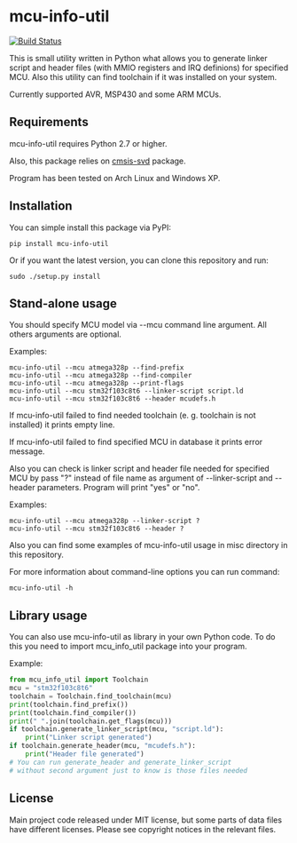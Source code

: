 # mcu-info-util

[![Build Status](https://travis-ci.org/KivApple/mcu-info-util.svg?branch=master)](https://travis-ci.org/KivApple/mcu-info-util)

This is small utility written in Python what allows you to generate
linker script and header files (with MMIO registers and IRQ definions)
for specified MCU. Also this utility can find toolchain if it was
installed on your system.

Currently supported AVR, MSP430 and some ARM MCUs.

## Requirements

mcu-info-util requires Python 2.7 or higher.

Also, this package relies on [cmsis-svd](https://github.com/posborne/cmsis-svd) package.

Program has been tested on Arch Linux and Windows XP.

## Installation

You can simple install this package via PyPI:

    pip install mcu-info-util

Or if you want the latest version, you can clone this repository and run:

    sudo ./setup.py install

## Stand-alone usage

You should specify MCU model via --mcu command line argument.
All others arguments are optional.

Examples:

    mcu-info-util --mcu atmega328p --find-prefix
    mcu-info-util --mcu atmega328p --find-compiler
    mcu-info-util --mcu atmega328p --print-flags
    mcu-info-util --mcu stm32f103c8t6 --linker-script script.ld
    mcu-info-util --mcu stm32f103c8t6 --header mcudefs.h

If mcu-info-util failed to find needed toolchain (e. g. toolchain is not installed) it prints empty line.

If mcu-info-util failed to find specified MCU in database it prints error message.

Also you can check is linker script and header file needed for specified MCU by pass "?" instead of file name as argument of --linker-script and --header parameters. Program will print "yes" or "no". 

Examples:

    mcu-info-util --mcu atmega328p --linker-script ?
    mcu-info-util --mcu stm32f103c8t6 --header ?

Also you can find some examples of mcu-info-util usage in misc directory in this repository.

For more information about command-line options you can run command:

    mcu-info-util -h

## Library usage

You can also use mcu-info-util as library in your own Python code. To do this you need to import
mcu_info_util package into your program.

Example:

```python
from mcu_info_util import Toolchain
mcu = "stm32f103c8t6"
toolchain = Toolchain.find_toolchain(mcu)
print(toolchain.find_prefix())
print(toolchain.find_compiler())
print(" ".join(toolchain.get_flags(mcu)))
if toolchain.generate_linker_script(mcu, "script.ld"):
    print("Linker script generated")
if toolchain.generate_header(mcu, "mcudefs.h"):
    print("Header file generated")
# You can run generate_header and generate_linker_script
# without second argument just to know is those files needed
```

## License

Main project code released under MIT license, but some parts of data files
have different licenses. Please see copyright notices in the relevant files.
